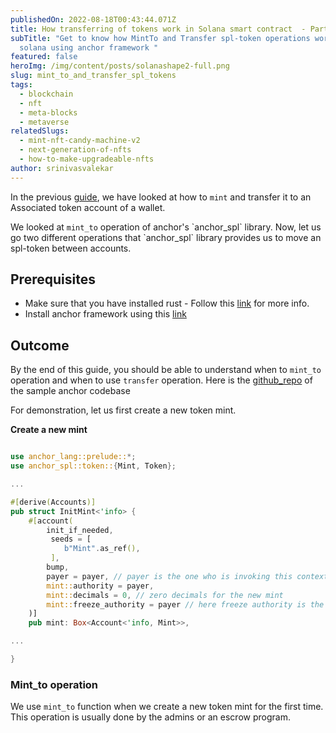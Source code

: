 ```yaml
---
publishedOn: 2022-08-18T00:43:44.071Z
title: How transferring of tokens work in Solana smart contract  - Part 2
subTitle: "Get to know how MintTo and Transfer spl-token operations work in
  solana using anchor framework "
featured: false
heroImg: /img/content/posts/solanashape2-full.png
slug: mint_to_and_transfer_spl_tokens
tags:
  - blockchain
  - nft
  - meta-blocks
  - metaverse
relatedSlugs:
  - mint-nft-candy-machine-v2
  - next-generation-of-nfts
  - how-to-make-upgradeable-nfts
author: srinivasvalekar
---
```

In the previous [guide](), we have looked at how to `mint` and transfer it to an Associated token account of a wallet. 

We looked at `mint_to` operation of anchor's \`anchor_spl\` library. Now, let us go two different operations that \`anchor_spl\` library provides us to move an spl-token between accounts.

## Prerequisites
* Make sure that you have installed rust - Follow this [link]() for more info.
* Install anchor framework using this [link]()


## Outcome
By the end of this guide, you should be able to understand when to `mint_to` operation and when to use `transfer` operation. Here is the [github_repo]() of the sample anchor codebase

For demonstration, let us first create a new token mint. 

**Create a new mint**
```rust

use anchor_lang::prelude::*;
use anchor_spl::token::{Mint, Token};

...

#[derive(Accounts)]
pub struct InitMint<'info> {
    #[account(
        init_if_needed,
         seeds = [
            b"Mint".as_ref(),
         ],
        bump,
        payer = payer, // payer is the one who is invoking this context
        mint::authority = payer,
        mint::decimals = 0, // zero decimals for the new mint
        mint::freeze_authority = payer // here freeze authority is the payer
    )]
    pub mint: Box<Account<'info, Mint>>,

...

}

```

### Mint_to operation
We use `mint_to` function when we create a new token mint for the first time. This operation is usually done by the admins or an escrow program.  

 




